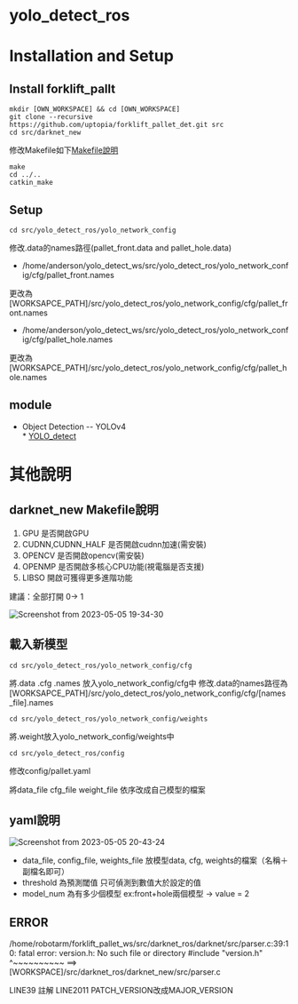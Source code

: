 # yolo_detect_ros

# Installation and Setup
## Install forklift_pallt
```
mkdir [OWN_WORKSPACE] && cd [OWN_WORKSPACE]
git clone --recursive https://github.com/uptopia/forklift_pallet_det.git src
cd src/darknet_new
```
修改Makefile如下[Makefile說明](README.md#darknet_new-makefile說明)
```
make
cd ../..
catkin_make
```
## Setup
`cd src/yolo_detect_ros/yolo_network_config`

修改.data的names路徑(pallet_front.data and pallet_hole.data)
* /home/anderson/yolo_detect_ws/src/yolo_detect_ros/yolo_network_config/cfg/pallet_front.names

更改為
[WORKSAPCE_PATH]/src/yolo_detect_ros/yolo_network_config/cfg/pallet_front.names

* /home/anderson/yolo_detect_ws/src/yolo_detect_ros/yolo_network_config/cfg/pallet_hole.names

更改為
[WORKSAPCE_PATH]/src/yolo_detect_ros/yolo_network_config/cfg/pallet_hole.names


## module
* Object Detection -- YOLOv4  
\* [YOLO_detect](/yolo_detect_ros/README.md)


# 其他說明
## darknet_new Makefile說明
1. GPU                  是否開啟GPU
2. CUDNN,CUDNN_HALF     是否開啟cudnn加速(需安裝)
3. OPENCV               是否開啟opencv(需安裝)
4. OPENMP               是否開啟多核心CPU功能(視電腦是否支援)
5. LIBSO                開啟可獲得更多進階功能 

建議：全部打開 0-> 1 

![Screenshot from 2023-05-05 19-34-30](https://user-images.githubusercontent.com/95768254/236451395-3d5e277c-bc53-4ba2-a0b6-624060e5ebd9.png)

## 載入新模型
`cd src/yolo_detect_ros/yolo_network_config/cfg`

將.data .cfg .names 放入yolo_network_config/cfg中
修改.data的names路徑為[WORKSAPCE_PATH]/src/yolo_detect_ros/yolo_network_config/cfg/[names_file].names

`cd src/yolo_detect_ros/yolo_network_config/weights`

將.weight放入yolo_network_config/weights中

`cd src/yolo_detect_ros/config`

修改config/pallet.yaml

將data_file cfg_file weight_file 依序改成自己模型的檔案

## yaml說明
![Screenshot from 2023-05-05 20-43-24](https://user-images.githubusercontent.com/95768254/236460660-cf34877b-61c0-4de2-853f-0b4063771162.png)

* data_file, config_file, weights_file 放模型data, cfg, weights的檔案（名稱＋副檔名即可）
* threshold 為預測閾值 只可偵測到數值大於設定的值
* model_num 為有多少個模型 ex:front+hole兩個模型 -> value = 2


## ERROR
/home/robotarm/forklift_pallet_ws/src/darknet_ros/darknet/src/parser.c:39:10: fatal error: version.h: No such file or directory
#include "version.h"
^~~~~~~~~~~
==> [WORKSPACE]/src/darknet_ros/darknet_new/src/parser.c

LINE39 註解
LINE2011 PATCH_VERSION改成MAJOR_VERSION
